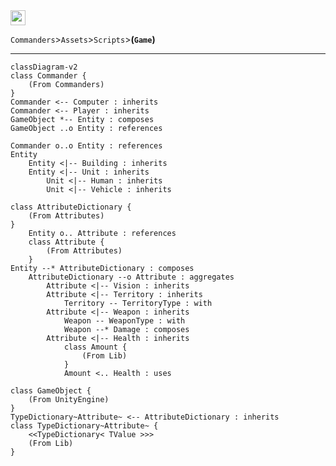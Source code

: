 ﻿<a href="https://github.com/Galacticai/Commanders/blob/dev/Assets/Scripts/Game">
    <img height=24 src="https://img.shields.io/badge/Namespace%20Overview-Game-white?color=informational&style=flat-square" />
</a>
<br/>

`Commanders`>`Assets`>`Scripts`>**(`Game`)**

---

```mermaid
classDiagram-v2
class Commander {
    (From Commanders)
}
Commander <-- Computer : inherits
Commander <-- Player : inherits
GameObject *-- Entity : composes
GameObject ..o Entity : references

Commander o..o Entity : references
Entity
    Entity <|-- Building : inherits
    Entity <|-- Unit : inherits
        Unit <|-- Human : inherits
        Unit <|-- Vehicle : inherits

class AttributeDictionary {
    (From Attributes)
}
    Entity o.. Attribute : references
    class Attribute {
        (From Attributes)
    }
Entity --* AttributeDictionary : composes
    AttributeDictionary --o Attribute : aggregates
        Attribute <|-- Vision : inherits
        Attribute <|-- Territory : inherits
            Territory -- TerritoryType : with
        Attribute <|-- Weapon : inherits
            Weapon -- WeaponType : with
            Weapon --* Damage : composes
        Attribute <|-- Health : inherits
            class Amount {
                (From Lib)
            }
            Amount <.. Health : uses

class GameObject {
    (From UnityEngine)
}
TypeDictionary~Attribute~ <-- AttributeDictionary : inherits
class TypeDictionary~Attribute~ {
    <<TypeDictionary< TValue >>>
    (From Lib)
}
```
